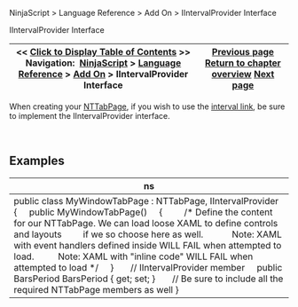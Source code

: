 ﻿


NinjaScript \> Language Reference \> Add On \> IIntervalProvider Interface






















IIntervalProvider Interface







| \<\< [Click to Display Table of Contents](iintervalprovider_interface.md) \>\> **Navigation:**     [NinjaScript](ninjascript-1.md) \> [Language Reference](language_reference_wip-1.md) \> [Add On](add_on-1.md) \> IIntervalProvider Interface | [Previous page](iinstrumentprovider_instrument-1.md) [Return to chapter overview](add_on-1.md) [Next page](iintervalprovider_barsperiod-1.md) |
| --- | --- |











When creating your [NTTabPage](nttabpage_class-1.md), if you wish to use the [interval link](linking_windows-1.md), be sure to implement the IIntervalProvider interface.


 


## 


## Examples




| ns |
| --- |
| public class MyWindowTabPage : NTTabPage, IIntervalProvider {      public MyWindowTabPage()      {          /\* Define the content for our NTTabPage. We can load loose XAML to define controls and layouts          if we so choose here as well.             Note: XAML with event handlers defined inside WILL FAIL when attempted to load.           Note: XAML with "inline code" WILL FAIL when attempted to load \*/      }        // IIntervalProvider member      public BarsPeriod BarsPeriod { get; set; }        // Be sure to include all the required NTTabPage members as well } |









